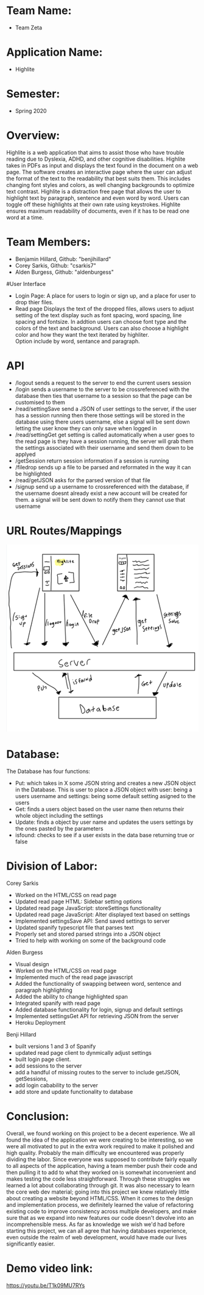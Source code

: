 # Team Name:
* Team Zeta

# Application Name:
* Highlite

# Semester:
* Spring 2020

# Overview:
Highlite is a web application that aims to assist those who have trouble reading due to Dyslexia, ADHD, and other cognitive disabilities. Highlite takes in PDFs as input and displays the text found in the document on a web page. The software creates an interactive page where the user can adjust the format of the text to the readability that best suits them. This includes changing font styles and colors, as well changing backgrounds to optimize text contrast. Highlite is a distraction free page that allows the user to highlight text by paragraph, sentence and even word by word. Users can toggle off these highlights at their own rate using keystrokes. Highlite ensures maximum readability of documents, even if it has to be read one word at a time.

# Team Members:
* Benjamin Hillard, Github: "benjihillard"
* Corey Sarkis, Github: "csarkis7"
* Alden Burgess, Github: "aldenburgess"

#User Interface
* Login Page:
  A place for users to login or sign up, and a place for user to drop thier files.
* Read page
  Displays the text of the dropped files, allows users to adjust setting of the
  text display such as font spacing, word spacing, line spacing and fontsize.
  In addtion users can choose font type and the colors of the text and background.
  Users can also choose a highlight color and how they want the text iterated by highliter.  
  Option include by word, sentance and paragraph.

# API
* /logout
  sends a request to the server to end the current users session
* /login
  sends a username to the server to be crossreferenced
  with the database then ties that username to a session
  so that the page can be customised to them
* /read/settingSave
  send a JSON of user settings to the server, if the user has a
  session running then there those settings will be stored in the
  database using there users username, else a signal will be sent down
  letting the user know they can only save when logged in
* /read/settingGet
  get setting is called automatically when a user goes to the read page
  is they have a session running, the server will grab them the settings
  associated with their username and send them down to be applyed
* /getSession
  return session information if a session is running
* /filedrop
  sends up a file to be parsed and reformated in the way it can be highlighted
* /read/getJSON
  asks for the parsed version of that file
* /signup
  send up a username to crossreferenced with the database, if the username
  doesnt already exist a new account will be created for them. a signal will
  be sent down to notify them they cannot use that username

# URL Routes/Mappings

![example image](api2.png)


# Database:
The Database has four functions:
* Put: which takes in X some JSON string and creates a new JSON object in the Database.
  This is user to place a JSON object with user: being a users username and settings:
  being some default setting asigned to the users
* Get: finds a users object based on the user name then returns their whole object including the settings
* Update: finds a object by user name and updates the users settings by the ones pasted by the parameters
* isfound: checks to see if a user exists in the data base returning true or false

# Division of Labor:

Corey Sarkis
* Worked on the HTML/CSS on read page
* Updated read page HTML: Sidebar setting options
* Updated read page JavaScript: storeSettings functionality
* Updated read page JavaScript: Alter displayed text based on settings
* Implemented settingsSave API: Send saved settings to server
* Updated spanify typescript file that parses text
* Properly set and stored parsed strings into a JSON object
* Tried to help with working on some of the background code

Alden Burgess
* Visual design
* Worked on the HTML/CSS on read page
* Implemented much of the read page javascript
* Added the functionality of swapping between word, sentence and paragraph highlighting
* Added the ability to change highlighted span
* Integrated spanify with read page
* Added database functionality for login, signup and default settings
* Implemented settingsGet API for retrieving JSON from the server
* Heroku Deployment

Benji Hillard
* built versions 1 and 3 of Spanify
* updated read page client to dynmically adjust settings
* built login page client.
* add sessions to the server
* add a handful of missing routes to the server
  to include getJSON, getSessions,
* add login cabability to the server
* add store and update functionality to database

# Conclusion:
Overall, we found working on this project to be a decent experience. We all found the idea of the application we were creating to be interesting, so we were all motivated to put in the extra work required to make it polished and high quality. Probably the main difficulty we encountered was properly dividing the labor. Since everyone was supposed to contribute fairly equally to all aspects of the application, having a team member push their code and then pulling it to add to what they worked on is somewhat inconvenient and makes testing the code less straightforward. Through these struggles we learned a lot about collaborating through git. It was also necessary to learn the core web dev material; going into this project we knew relatively little about creating a website beyond HTML/CSS. When it comes to the design and implementation process, we definitely learned the value of refactoring existing code to improve consistency across multiple developers, and make sure that as we expand into new features our code doesn't devolve into an incomprehensible mess. As far as knowledge we wish we'd had before starting this project, we can all agree that having databases experience, even outside the realm of web development, would have made our lives significantly easier.

# Demo video link:
https://youtu.be/T1k09MU7RYs